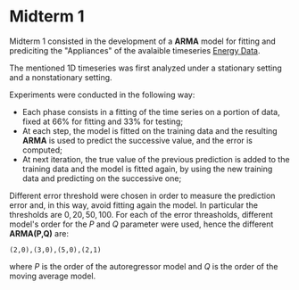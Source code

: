 # Midterm 1

Midterm 1 consisted in the development of a __ARMA__ model for fitting and prediciting the "Appliances" of the avalaible timeseries [Energy Data](https://archive.ics.uci.edu/ml/datasets/Appliances+energy+prediction#).

The mentioned 1D timeseries was first analyzed under a stationary setting and a nonstationary setting.

Experiments were conducted in the following way:
- Each phase consists in a fitting of the time series on a portion of data, fixed at 66% for fitting and 33% for testing;
- At each step, the model is fitted on the training data and the resulting __ARMA__ is used to predict the successive value, and the error is computed;
- At next iteration, the true value of the previous prediction is added to the training data and the model is fitted again, by using the new training data and predicting on the successive one;

Different error threshold were chosen in order to measure the prediction error and, in this way, avoid fitting again the model. In particular the thresholds are $0, 20, 50, 100$.
For each of the error threasholds, different model's order for the $P$ and $Q$ parameter were used, hence the different __ARMA(P,Q)__ are:
```
(2,0),(3,0),(5,0),(2,1)
```

where $P$ is the order of the autoregressor model and $Q$ is the order of the moving average model.
